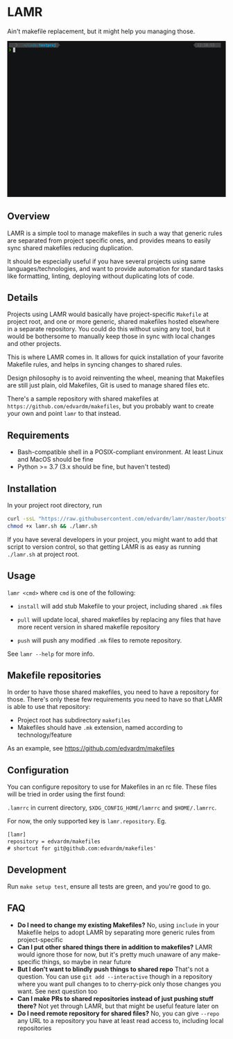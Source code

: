 # LAMR

Ain't makefile replacement, but it might help you managing those.

[![asciicast](demo.gif)](demo.gif)

## Overview

LAMR is a simple tool to manage makefiles in such a way that generic rules
are separated from project specific ones, and provides means to easily sync
shared makefiles reducing duplication.

It should be especially useful if you have several projects using same
languages/technologies, and want to provide automation for standard tasks like
formatting, linting, deploying without duplicating lots of code.

## Details

Projects using LAMR would basically have project-specific `Makefile` at project root, and one or more generic, shared makefiles hosted elsewhere in a separate repository. You could do this without using any tool, but it would be bothersome to manually keep those in sync with local changes and other projects.

This is where LAMR comes in. It allows for quick installation of your favorite Makefile rules, and helps in syncing changes to shared rules.

Design philosophy is to avoid reinventing the wheel, meaning that Makefiles are still
just plain, old Makefiles, Git is used to manage shared files etc.

There's a sample repository with shared makefiles at `https://github.com/edvardm/makefiles`, but you probably want to create your own and point `lamr` to that instead.

## Requirements

- Bash-compatible shell in a POSIX-compliant environment. At least Linux and MacOS should be fine
- Python >= 3.7 (3.x should be fine, but haven't tested)

## Installation

In your project root directory, run

```bash
curl -ssL "https://raw.githubusercontent.com/edvardm/lamr/master/bootstrap.sh" -o lamr.sh
chmod +x lamr.sh && ./lamr.sh
```

If you have several developers in your project, you might want to add that script to version control, so that
getting LAMR is as easy as running `./lamr.sh` at project root.

## Usage

`lamr <cmd>` where `cmd` is one of the following:

- `install` will add stub Makefile to your project, including shared `.mk` files

- `pull` will update local, shared makefiles by replacing any files that have more recent version in shared makefile repository

- `push` will push any modified `.mk` files to remote repository.


See `lamr --help` for more info.

## Makefile repositories

In order to have those shared makefiles, you need to have a repository for those.
There's only these few requirements you need to have so that LAMR is able to
use that repository:

- Project root has subdirectory `makefiles`
- Makefiles should have `.mk` extension, named according to technology/feature

As an example, see https://github.com/edvardm/makefiles

## Configuration

You can configure repository to use for Makefiles in an rc file. These files will be tried in order using the first found:

`.lamrrc` in current directory, `$XDG_CONFIG_HOME/lamrrc` and `$HOME/.lamrrc`.

For now, the only supported key is `lamr.repository`. Eg.

```
[lamr]
repository = edvardm/makefiles
# shortcut for git@github.com:edvardm/makefiles'
```
## Development

Run `make setup test`, ensure all tests are green, and you're good to go.

## FAQ

- **Do I need to change my existing Makefiles?** No, using `include` in your Makefile helps to adopt LAMR by separating more generic rules from project-specific
- **Can I put other shared things there in addition to makefiles?** LAMR would ignore those for now, but it's pretty much unaware of any make-specific things, so maybe in near future
- **But I don't want to blindly push things to shared repo** That's not a question. You can use `git add --interactive` though in a repository where you want pull changes to to cherry-pick only those changes you want. See next question too
- **Can I make PRs to shared repositories instead of just pushing stuff there?** Not yet through LAMR, but that might be useful feature later on
- **Do I need remote repository for shared files?** No, you can give `--repo` any URL to a repository you have at least read access to, including local repositories
